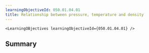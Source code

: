 ```yaml
---
learningObjectiveId: 050.01.04.01
title: Relationship between pressure, temperature and density
---
```


```tsx eval
<LearningOBjectives learningObjectiveId={050.01.04.01} />
```

## Summary

